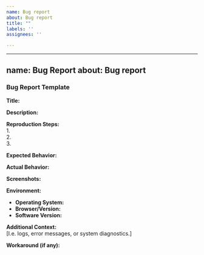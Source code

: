 ```yaml
---
name: Bug report
about: Bug report
title: ""
labels: ''
assignees: ''

---
```


---
name: Bug Report
about: Bug report
---

### Bug Report Template

**Title:**  

**Description:**  


**Reproduction Steps:**  
1.  
2.  
3.  


**Expected Behavior:**  


**Actual Behavior:**  


**Screenshots:**  


**Environment:**  
- **Operating System:** 
- **Browser/Version:** 
- **Software Version:** 


**Additional Context:**  
[I.e. logs, error messages, or system diagnostics.]


**Workaround (if any):**  

